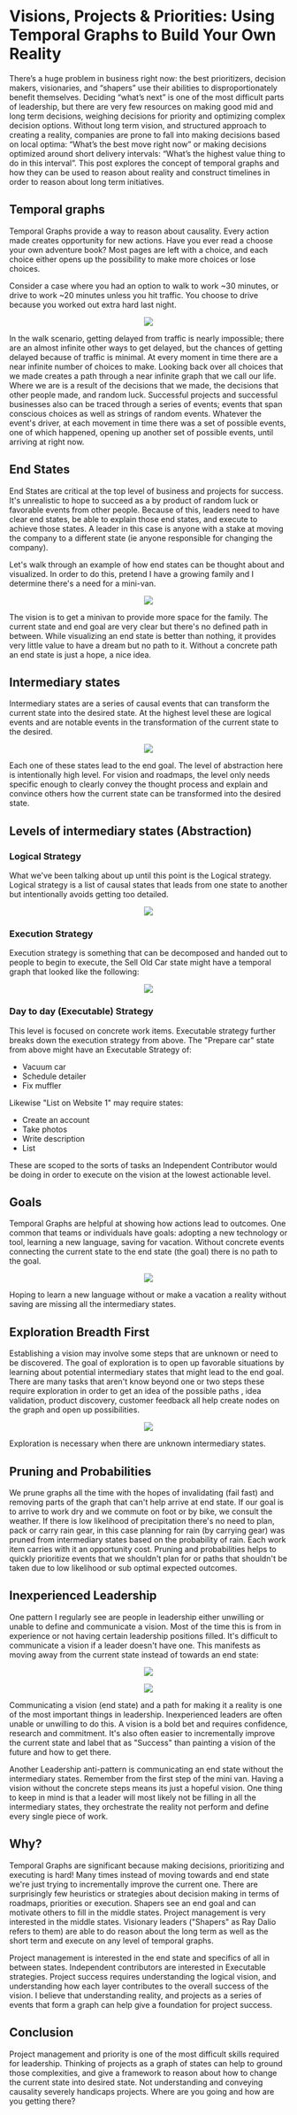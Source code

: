 # Visions, Projects & Priorities: Using Temporal Graphs to Build Your Own Reality

There’s a huge problem in business right now: the best prioritizers, decision makers, visionaries, and “shapers” use their abilities to disproportionately benefit themselves. Deciding “what’s next” is one of the most difficult parts of leadership, but there are very few resources on making good mid and long term decisions, weighing decisions for priority and optimizing complex decision options. Without long term vision, and structured approach to creating a reality, companies are prone to fall into making decisions based on local optima: “What’s the best move right now” or making decisions optimized around short delivery intervals: “What’s the highest value thing to do in this interval”. This post explores the concept of temporal graphs and how they can be used to reason about reality and construct timelines in order to reason about long term initiatives.


## Temporal graphs

Temporal Graphs provide a way to reason about causality. Every action made creates opportunity for new actions. Have you ever read a choose your own adventure book? Most pages are left with a choice, and each choice either opens up the possibility to make more choices or lose choices.

Consider a case where you had an option to walk to work ~30 minutes, or drive to work ~20 minutes unless you hit traffic.  You choose to drive because you worked out extra hard last night.

<p align="center">
  <img src="static/walk_wait.png">
</p>

In the walk scenario, getting delayed from traffic is nearly impossible; there are an almost infinite other ways to get delayed, but the chances of getting delayed because of traffic is minimal. At every moment in time there are a near infinite number of choices to make. Looking back over all choices that we made creates a path through a near infinite graph that we call our life. Where we are is a result of the decisions that we made, the decisions that other people made, and random luck. Successful projects and successful businesses also can be traced through a series of events; events that span conscious choices as well as strings of random events. Whatever the event's driver, at each movement in time there was a set of possible events, one of which happened, opening up another set of possible events, until arriving at right now.

## End States

End States are critical at the top level of business and projects for success. It's unrealistic to hope to succeed as a by product of random luck or favorable events from other people. Because of this, leaders need to have clear end states, be able to explain those end states, and execute to achieve those states. A leader in this case is anyone with a stake at moving the company to a different state (ie anyone responsible for changing the company).

Let's walk through an example of how end states can be thought about and visualized. In order to do this, pretend I have a growing family and I determine there's a need for a mini-van.

<p align="center">
  <img src="static/minivan_end_state.png">
</p>

The vision is to get a minivan to provide more space for the family. The current state and end goal are very clear but there's no defined path in between. While visualizing an end state is better than nothing, it provides very little value to have a dream but no path to it. Without a concrete path an end state is just a hope, a nice idea.

## Intermediary states

Intermediary states are a series of causal events that can transform the current state into the desired state.  At the highest level these are logical events and are notable events in the transformation of the current state to the desired.

<p align="center">
  <img src="static/minivan_intermediary_logical.png">
</p>

Each one of these states lead to the end goal. The level of abstraction here is intentionally high level. For vision and roadmaps, the level only needs specific enough to clearly convey the thought process and explain and convince others how the current state can be transformed into the desired state.


## Levels of intermediary states (Abstraction)

### Logical Strategy

What we've been talking about up until this point is the Logical strategy. Logical strategy is a list of causal states that leads from one state to another but intentionally avoids getting too detailed.

<p align="center">
  <img src="static/minivan_sell_buy_path.png">
</p>


### Execution Strategy

Execution strategy is something that can be decomposed and handed out to people to begin to execute, the Sell Old Car state might have a temporal graph that looked like the following:

<p align="center">
  <img src="static/minivan_execution_strategy.png">
</p>


### Day to day (Executable) Strategy

This level is focused on concrete work items. Executable strategy further breaks down the execution strategy from above. The "Prepare car" state from above might have an Executable Strategy of:
- Vacuum car
- Schedule detailer
- Fix muffler

Likewise "List on Website 1" may require states:
- Create an account
- Take photos
- Write description
- List 

These are scoped to the sorts of tasks an Independent Contributor would be doing in order to execute on the vision at the lowest actionable level.

## Goals

Temporal Graphs are helpful at showing how actions lead to outcomes. One common that  teams or individuals have goals: adopting a new technology or tool, learning a new language, saving for vacation. Without concrete events connecting the current state to the end state (the goal) there is no path to the goal.

<p align="center">
  <img src="static/goals.png">
</p>


Hoping to learn a new language without or make a vacation a reality without saving are missing all the intermediary states.


## Exploration Breadth First

Establishing a vision may involve some steps that are unknown or need to be discovered. The goal of exploration is to open up favorable situations by learning about potential intermediary states that might lead to the end goal. There are many tasks that aren't know beyond one or two steps these require exploration in order to get an idea of the possible paths , idea validation, product discovery, customer feedback all help create nodes on the graph and open up possibilities.

<p align="center">
  <img src="static/exploration.png">
</p>

Exploration is necessary when there are unknown intermediary states.


## Pruning and Probabilities

We prune graphs all the time with the hopes of invalidating (fail fast) and removing parts of the graph that can't help arrive at end state. If our goal is to arrive to work dry and we commute on foot or by bike, we consult the weather. If there is low likelihood of precipitation there's no need to plan, pack or carry rain gear, in this case planning for rain (by carrying gear) was pruned from intermediary states based on the probability of rain. Each work item carries with it an opportunity cost. Pruning and probabilities helps to quickly prioritize events that we shouldn't plan for or paths that shouldn't be taken due to low likelihood or sub optimal expected outcomes.


## Inexperienced Leadership

One pattern I regularly see are people in leadership either unwilling or unable to define and communicate a vision. Most of the time this is from in experience or not having certain leadership positions filled. It's difficult to communicate a vision if a leader doesn't have one. This manifests as moving away from the current state instead of towards an end state:

<p align="center">
  <img src="static/inexperienced_leaders_1.png">
</p>

<p align="center">
  <img src="static/inexperienced_leaders_2.png">
</p>


Communicating a vision (end state) and a path for making it a reality is one of the most important things in leadership. Inexperienced leaders are often unable or unwilling to do this. A vision is a bold bet and requires confidence, research and commitment. It's also often easier to incrementally improve the current state and label that as "Success" than painting a vision of the future and how to get there.

Another Leadership anti-pattern is communicating an end state without the intermediary states. Remember from the first step of the mini van. Having a vision without the concrete steps means its just a hopeful vision. One thing to keep in mind is that a leader will most likely not be filling in all the intermediary states, they orchestrate the reality not perform and define every single piece of work.


## Why?
Temporal Graphs are significant because making decisions, prioritizing and executing is hard! Many times instead of moving towards and end state we're just trying to incrementally improve the current one. There are surprisingly few heuristics or strategies about decision making in terms of roadmaps, priorities or execution. Shapers see an end goal and can motivate others to fill in the middle states. Project management is very interested in the middle states. Visionary leaders ("Shapers" as Ray Dalio refers to them) are able to do reason about the long term as well as the short term and execute on any level of temporal graphs.

Project management is interested in the end state and specifics of all in between states. Independent contributors are interested in Executable strategies. Project success requires understanding the logical vision, and understanding how each layer contributes to the overall success of the vision. I believe that understanding reality, and projects as a series of events that form a graph can help give a foundation for project success.


## Conclusion

Project management and priority is one of the most difficult skills required for leadership. Thinking of projects as a graph of states can help to ground those complexities, and give a framework to reason about how to change the current state into desired state. Not understanding and conveying causality severely handicaps projects. Where are you going and how are you getting there?
